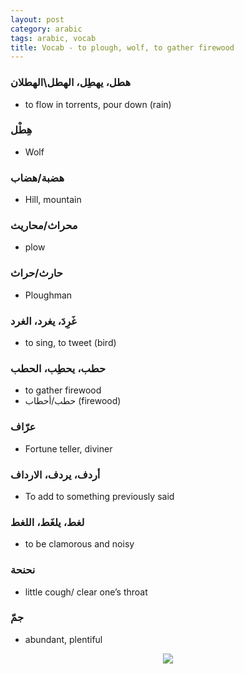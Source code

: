 ```yaml
---
layout: post
category: arabic
tags: arabic, vocab
title: Vocab - to plough, wolf, to gather firewood
---
```


### هطل، يهطِل، الهطل\الهطلان
- to flow in torrents, pour down (rain)

### هِطْل
- Wolf

### هضبة/هضاب
- Hill, mountain

### محراث/محاريث
- plow

### حارث/حراث
- Ploughman

### غَرِدَ، يغرد، الغرد
- to sing, to tweet (bird)

### حطب، يحطِب، الحطب
- to gather firewood
- حطب/أحطاب (firewood)

### عرّاف
- Fortune teller, diviner

### أردف، يردف، الارداف
- To add to something previously said

### لغط، يلغَط، اللغط
- to be clamorous and noisy

### نحنحة
- little cough/ clear one’s throat

### جمّ
- abundant, plentiful
<center> <img src = "{{baseurl}}/assets/img/posts/arabic/jmm.jpg">
</center>
